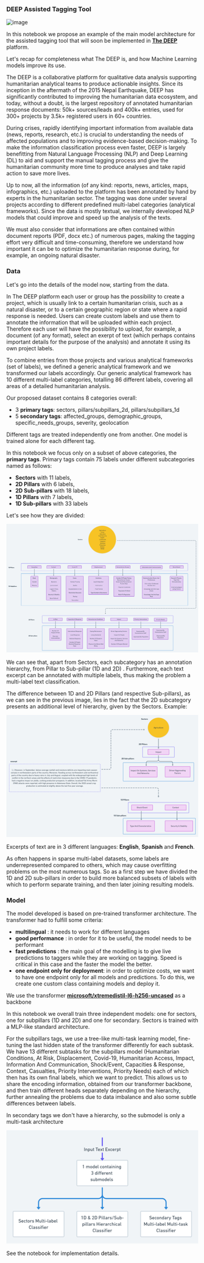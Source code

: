 ### DEEP Assisted Tagging Tool

![image](https://thedeep.io/static/media/deep_logo.34a23bbf.svg)

In this notebook we propose an example of the main model architecture for the assisted tagging tool that will soon be implemented in [**The DEEP**](https://thedeep.io/) platform.

Let's recap for completeness what The DEEP is, and how Machine Learning models improve its use. 

The DEEP is a collaborative platform for qualitative data analysis supporting humanitarian analytical teams to produce actionable insights. Since its inception in the aftermath of the 2015 Nepal Earthquake, DEEP has significantly contributed to improving the humanitarian data ecosystem, and today, without a doubt, is the largest repository of annotated humanitarian response documents: 50k+ sources/leads and 400k+ entries, used for 300+ projects by 3.5k+ registered users in 60+ countries.

During crises, rapidly identifying important information from available data (news, reports, research, etc.) is crucial to understanding the needs of affected populations and to improving evidence-based decision-making. To make the information classification process even faster, DEEP is largely benefitting from  Natural Language Processing (NLP) and Deep Learning (DL) to aid and support the manual tagging process and give the humanitarian community more time to produce analyses and take rapid action to save more lives.

Up to now, all the information (of any kind: reports, news, articles, maps, infographics, etc.) uploaded to the platform has been annotated by hand by experts in the humanitarian sector. The tagging was done under several projects according to different predefined multi-label categories (analytical frameworks). Since the data is mostly textual, we internally developed NLP models that could improve and speed up the analysis of the texts. 

We must also consider that informations are often contained within document reports (PDF, docx etc.) of numerous pages, making the tagging effort very difficult and time-consuming, therefore we understand how important it can be to optimize the humanitarian response during, for example, an ongoing natural disaster.

### Data

Let's go into the details of the model now, starting from the data.

In The DEEP platform each user or group has the possibility to create a project, which is usually link to a certain humanitarian crisis, such as a natural disaster, or to a certain geographic region or state where a rapid response is needed. Users can create custom labels and use them to annotate the information that will be uploaded within each project. Therefore each user will have the possibility to upload, for example, a document (of any format), select an exerpt of text (which perhaps contains important details for the purpose of the analysis) and annotate it using its own project labels. 

To combine entries from those projects and various analytical frameworks (set of labels), we defined a generic analytical framework and we transformed our labels accordingly. Our generic analytical framework has 10 different multi-label categories, totalling 86 different labels, covering all areas of a detailed humanitarian analysis.

Our proposed dataset contains 8 categories overall:
- 3 **primary tags**: sectors, pillars/subpillars_2d, pillars/subpillars_1d
- 5 **secondary tags**: affected_groups, demographic_groups, specific_needs_groups, severity, geolocation

Different tags are treated independently one from another. One model is trained alone for each different tag.

In this notebook we focus only on a subset of above categories, the **primary tags**.
Primary tags contain 75 labels under different subcategories named as follows: 
- **Sectors** with 11 labels,
- **2D Pillars** with  6 labels,
- **2D Sub-pillars** with  18 labels,
- **1D Pillars** with  7 labels,
- **1D Sub-pillars** with  33 labels

Let's see how they are divided:

![image info](./img/plot1.png)

We can see that, apart from Sectors, each subcategory has an annotation hierarchy, from Pillar to Sub-pillar (1D and 2D) . Furthermore, each text excerpt can be annotated with multiple labels, thus making the problem a multi-label text classification.

The difference between 1D and 2D Pillars (and respective Sub-pillars), as we can see in the previous image, lies in the fact that the 2D subcategory presents an additional level of hierarchy, given by the Sectors. Example:

![image info](./img/ex.png)

Excerpts of text are in 3 different languages: **English**, **Spanish** and **French**.

As often happens in sparse multi-label datasets, some labels are underrepresented compared to others, which may cause overfitting problems on the most numerous tags. So as a first step we have divided the 1D and 2D sub-pillars in order to build more balanced subsets of labels with which to perform separate training, and then later joining  resulting models.
### Model

The model developed is based on pre-trained transformer architecture. The transformer had to fulfill some criteria:
- **multilingual** : it needs to work for different languages
- **good performance** : in order for it to be useful, the model needs to be performant
- **fast predictions** : the main goal of the modelling is to give live predictions to taggers while they are working on tagging. Speed is critical in this case and the faster the model the better.
- **one endpoint only for deployment**: in order to optimize costs, we want to have one endpoint only for all models and predictions. To do this, we create one custom class containing models and deploy it.

We use the transformer [**microsoft/xtremedistil-l6-h256-uncased**](https://huggingface.co/microsoft/xtremedistil-l6-h256-uncased) as a backbone

In this notebook we overall train three independent models: one for sectors, one for subpillars (1D and 2D) and one for secondary. 
Sectors is trained with a MLP-like standard architecture.

For the subpillars tags, we use a tree-like multi-task learning model, fine-tuning the last hidden state of the transformer differently for each subtask. We have 13 different subtasks for the subpillars model (Humanitarian Conditions, At Risk, Displacement, Covid-19, Humanitarian Access, Impact, Information And Communication, Shock/Event, Capacities & Response, Context, Casualties, Priority Interventions, Priority Needs) each of which then has its own final labels, which we want to predict.
This allows us to share the encoding information, obtained from our transformer backbone, and then train different heads separately depending on the hierarchy, further annealing the problems due to data imbalance and also some subtle differences between labels. 

In secondary tags we don't have a hierarchy, so the submodel is only a multi-task architecture

![image info](./img/model.png)


See the notebook for implementation details.
